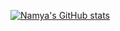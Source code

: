[![Namya's GitHub stats](https://github.com/Namya-Shah/MY-STATS/tree/403901febd89856b55fe351237e2002c8650f962)](https://github.com/namyashah/github-readme-stats)

